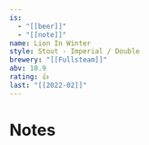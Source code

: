 ```yaml
---
is:
  - "[[beer]]"
  - "[[note]]"
name: Lion In Winter
style: Stout - Imperial / Double
brewery: "[[Fullsteam]]"
abv: 10.9
rating: 👍
last: "[[2022-02]]"
---
```

# Notes

